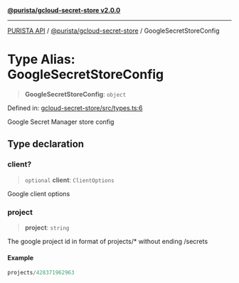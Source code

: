 [**@purista/gcloud-secret-store v2.0.0**](../README.md)

***

[PURISTA API](../../../packages.md) / [@purista/gcloud-secret-store](../README.md) / GoogleSecretStoreConfig

# Type Alias: GoogleSecretStoreConfig

> **GoogleSecretStoreConfig**: `object`

Defined in: [gcloud-secret-store/src/types.ts:6](https://github.com/puristajs/purista/blob/master/packages/gcloud-secret-store/src/types.ts#L6)

Google Secret Manager store config

## Type declaration

### client?

> `optional` **client**: `ClientOptions`

Google client options

### project

> **project**: `string`

The google project id in format of projects/* without ending /secrets

#### Example

```ts
projects/428371962963
```
